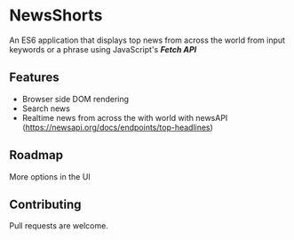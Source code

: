 # NewsShorts
An ES6 application that displays top news from across the world from input keywords or a phrase using JavaScript's ***Fetch API***

## Features
* Browser side DOM rendering
* Search news
* Realtime news from across the with world with newsAPI (https://newsapi.org/docs/endpoints/top-headlines)

## Roadmap
More options in the UI


## Contributing
Pull requests are welcome.
